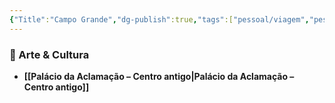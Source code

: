 ```yaml
---
{"Title":"Campo Grande","dg-publish":true,"tags":["pessoal/viagem","pessoal/lugares","SSA"],"permalink":"/4.Review do Caos/Campo Grande/","dgPassFrontmatter":true}
---
```


### 🎨 Arte & Cultura
- **[[Palácio da Aclamação – Centro antigo\|Palácio da Aclamação – Centro antigo]]**